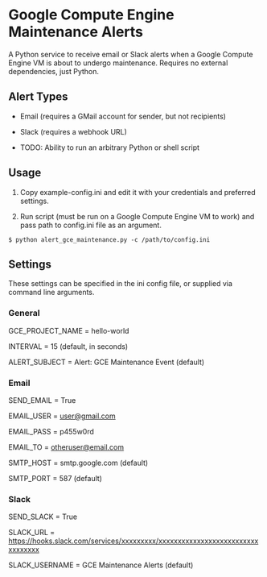 # Google Compute Engine Maintenance Alerts


A Python service to receive email or Slack alerts when a Google Compute Engine VM is about to undergo maintenance. Requires no external dependencies, just Python.


## Alert Types

- Email (requires a GMail account for sender, but not recipients)

- Slack (requires a webhook URL)

- TODO: Ability to run an arbitrary Python or shell script


## Usage

1. Copy example-config.ini and edit it with your credentials and preferred settings.

2. Run script (must be run on a Google Compute Engine VM to work) and pass path to config.ini file as an argument.

```
$ python alert_gce_maintenance.py -c /path/to/config.ini
```


## Settings

These settings can be specified in the ini config file, or supplied via command line arguments.


### General

GCE\_PROJECT\_NAME = hello-world

INTERVAL = 15 (default, in seconds)

ALERT_SUBJECT = Alert: GCE Maintenance Event (default)


### Email

SEND_EMAIL = True

EMAIL_USER = user@gmail.com

EMAIL_PASS = p455w0rd

EMAIL_TO = otheruser@email.com

SMTP_HOST = smtp.google.com (default)

SMTP_PORT = 587 (default)


### Slack

SEND_SLACK = True

SLACK_URL = https://hooks.slack.com/services/xxxxxxxxx/xxxxxxxxxxxxxxxxxxxxxxxxxxxxxxxxxx

SLACK_USERNAME = GCE Maintenance Alerts (default)
